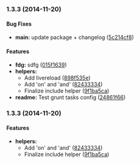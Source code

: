 <a name="1.3.3"></a>
### 1.3.3 (2014-11-20)

#### Bug Fixes

* **main:** update package + changelog ([5c214cf8](git@github.com:sixertoy/grunt-mustacher/commit/5c214cf8bc038cb11a0e2793ce6b84c3b9375b4d))

#### Features

* **fdg:** sdfg ([015f1639](http://github.com/sixertoy/grunt-mustacher/commit/015f163987f3d975980c62d7a6922c74a48fa986))
* **helpers:**
  * Add livereload ([898f535e](http://github.com/sixertoy/grunt-mustacher/commit/898f535ede3af114194bbe046a7083ca5f305c2f))
  * Add 'on' and 'and' ([82433334](http://github.com/sixertoy/grunt-mustacher/commit/82433334358dbe036daa09f8fa2d3c2757ae67d4))
  * Finalize include helper ([9f1ba5ca](http://github.com/sixertoy/grunt-mustacher/commit/9f1ba5caae4474799c864cc19f94abea27363904))
* **readme:** Test grunt tasks config ([24861f66](http://github.com/sixertoy/grunt-mustacher/commit/24861f660ef8e378bfc0d6e25818351be0143d4c))


<a name="1.3.3"></a>
### 1.3.3 (2014-11-20)


#### Features

* **helpers:**
  * Add 'on' and 'and' ([82433334](http://github.com/sixertoy/grunt-mustacher/commit/82433334358dbe036daa09f8fa2d3c2757ae67d4))
  * Finalize include helper ([9f1ba5ca](http://github.com/sixertoy/grunt-mustacher/commit/9f1ba5caae4474799c864cc19f94abea27363904))


